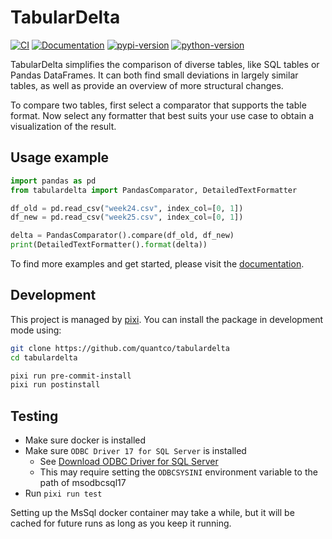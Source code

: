 # TabularDelta

[![CI](https://img.shields.io/github/actions/workflow/status/quantco/tabulardelta/ci.yml?style=flat-square&branch=main)](https://github.com/quantco/tabulardelta/actions/workflows/ci.yml)
[![Documentation](https://img.shields.io/badge/docs-latest-success?branch=main&style=flat-square)](https://tabulardelta.readthedocs.io/en/latest/)
[![pypi-version](https://img.shields.io/pypi/v/tabulardelta.svg?logo=pypi&logoColor=white&style=flat-square)](https://pypi.org/project/tabulardelta)
[![python-version](https://img.shields.io/pypi/pyversions/tabulardelta?logoColor=white&logo=python&style=flat-square)](https://pypi.org/project/tabulardelta)

TabularDelta simplifies the comparison of diverse tables, like SQL tables or Pandas DataFrames. It can both find small deviations in largely similar tables, as well as provide an overview of more structural changes.

To compare two tables, first select a comparator that supports the table format. Now select any formatter that best suits your use case to obtain a visualization of the result.

## Usage example

```python
import pandas as pd
from tabulardelta import PandasComparator, DetailedTextFormatter

df_old = pd.read_csv("week24.csv", index_col=[0, 1])
df_new = pd.read_csv("week25.csv", index_col=[0, 1])

delta = PandasComparator().compare(df_old, df_new)
print(DetailedTextFormatter().format(delta))
```

To find more examples and get started, please visit the [documentation](https://tabulardelta.readthedocs.io/en/latest/).

## Development

This project is managed by [pixi](https://pixi.sh).
You can install the package in development mode using:

```bash
git clone https://github.com/quantco/tabulardelta
cd tabulardelta

pixi run pre-commit-install
pixi run postinstall
```

## Testing

- Make sure docker is installed
- Make sure `ODBC Driver 17 for SQL Server` is installed
  - See [Download ODBC Driver for SQL Server](https://learn.microsoft.com/en-us/sql/connect/odbc/download-odbc-driver-for-sql-server?view=sql-server-ver16)
  - This may require setting the `ODBCSYSINI` environment variable to the path of msodbcsql17
- Run `pixi run test`

Setting up the MsSql docker container may take a while, but it will be cached for future runs as long as you keep it running.
